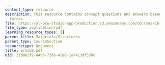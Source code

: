```yaml
---
content_type: resource
description: This resource contains concept questions and answers based on reaction
  forces.
file: https://ol-ocw-studio-app-production.s3.amazonaws.com/courses/16-01-unified-engineering-i-ii-iii-iv-fall-2005-spring-2006/31d802f2a49673d641e61a7413df59bc_prszm9.pdf
file_type: application/pdf
learning_resource_types: []
parent_title: Materials/Structures
parent_type: CourseSection
resourcetype: Document
title: prszm9.pdf
uid: 31d802f2-a496-73d6-41e6-1a7413df59bc
---
```

